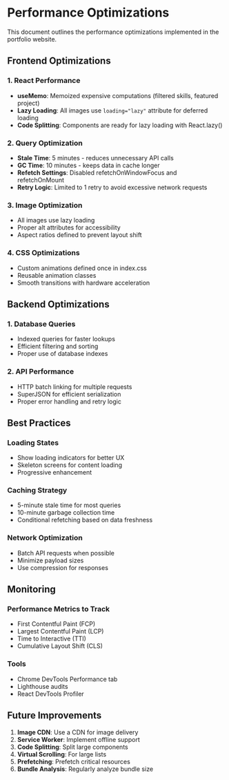 # Performance Optimizations

This document outlines the performance optimizations implemented in the portfolio website.

## Frontend Optimizations

### 1. React Performance
- **useMemo**: Memoized expensive computations (filtered skills, featured project)
- **Lazy Loading**: All images use `loading="lazy"` attribute for deferred loading
- **Code Splitting**: Components are ready for lazy loading with React.lazy()

### 2. Query Optimization
- **Stale Time**: 5 minutes - reduces unnecessary API calls
- **GC Time**: 10 minutes - keeps data in cache longer
- **Refetch Settings**: Disabled refetchOnWindowFocus and refetchOnMount
- **Retry Logic**: Limited to 1 retry to avoid excessive network requests

### 3. Image Optimization
- All images use lazy loading
- Proper alt attributes for accessibility
- Aspect ratios defined to prevent layout shift

### 4. CSS Optimizations
- Custom animations defined once in index.css
- Reusable animation classes
- Smooth transitions with hardware acceleration

## Backend Optimizations

### 1. Database Queries
- Indexed queries for faster lookups
- Efficient filtering and sorting
- Proper use of database indexes

### 2. API Performance
- HTTP batch linking for multiple requests
- SuperJSON for efficient serialization
- Proper error handling and retry logic

## Best Practices

### Loading States
- Show loading indicators for better UX
- Skeleton screens for content loading
- Progressive enhancement

### Caching Strategy
- 5-minute stale time for most queries
- 10-minute garbage collection time
- Conditional refetching based on data freshness

### Network Optimization
- Batch API requests when possible
- Minimize payload sizes
- Use compression for responses

## Monitoring

### Performance Metrics to Track
- First Contentful Paint (FCP)
- Largest Contentful Paint (LCP)
- Time to Interactive (TTI)
- Cumulative Layout Shift (CLS)

### Tools
- Chrome DevTools Performance tab
- Lighthouse audits
- React DevTools Profiler

## Future Improvements

1. **Image CDN**: Use a CDN for image delivery
2. **Service Worker**: Implement offline support
3. **Code Splitting**: Split large components
4. **Virtual Scrolling**: For large lists
5. **Prefetching**: Prefetch critical resources
6. **Bundle Analysis**: Regularly analyze bundle size


